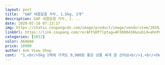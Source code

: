```yaml
---
layout: post 
title:  "GAP 새콤달콤 자두, 1.5kg, 1개" 
description: GAP 새콤달콤 자두, 1. ..
date: 2020-07-18 07:13:17 
img: https://static.coupangcdn.com/image/product/image/vendoritem/2019/07/19/4966699756/974bee6f-d5c2-433d-bd45-211424ca8c4f.jpg 
linkUrl: https://link.coupang.com/re/AFFSDP?lptag=AF3600438&subid=ahnPublicAsk&pageKey=233608548&itemId=741825495&vendorItemId=4873370491&traceid=V0-113-b79dd33c0479fff1 
categories: [1012] 
color: A6A6A6 
price: 10900 
author: Ask View Shop 
cont:  "1.<br/>5kg 1팩에 가격도 9,900원 좋은 상품 싸게 잘 샀어요<br/>1.<br/>5kg×1개<br/>1.<br/>5키로  세어보니 24개 들어있구요<br/>3분의 1정도로  배분 되어  들어있다 보심 됩니다<br/>GAP 1.<br/>5kg 새콤달콤 자두 로켓프레시 배송으로 새벽배송 받았어요.<br/><br/>▶️배송및포장<br/>▶️상품명<br/>▶️용량 and amp;수량<br/>⚀시식후기<br/>가격도 좋고 수량도 많아  얼릉 주문했는데  터지거나  상한 상품은 없었어요<br/>감보다 홍시좋아하는 입맛이랄까요<br/>과일은 너무 단단하고 새콤한거보단<br/>나머지는 냉장보관 해놓고 하나씩 먹으면 더 맛있겠어요<br/>너무 익었다 는 평을 써주신걸보고<br/>다 잘 익어서 왔구요.<br/><br/>다시 물세척후 순삭했어요.<br/><br/>단걸 좋아하고 무른거.<br/>그러니까<br/>로켓프레시 상품으로 주문 후  담날  새벽에  박스에  얼음주머니  채워  훼손없이 도착요<br/>맛있게잘먹었습니다<br/>모요일 저녁 10시48분 결제해서 새벽 12시 15분에 배송 도착 했어요.<br/><br/>무른거 하나 없이 적당히 단단하고<br/>바로 물세척한번하고<br/>바로 주문했어요<br/>부드럽고  달콤하고  과즙 많은 자두가 너무 먹고 싶어 주문했는데  생각보다  당도 높은  자두가 아니라서  재주문은  생각을 해봐야 할것 같네요<br/>빨간색 위주로 4개 먼저 먹었어요<br/>빨갛고  말랑거리는  건  시큼함 없이 달달하니  부드럽고 과즙도  많고 맛있지만  퍼런기가  남아있는건  딱딱하고  단맛보다  신맛이 강해  눈쌀이  찡긋해지네요<br/>상온에 두고 3일간 왔다갔다<br/>상품평 보고 샀습니다 ㅋㅋ<br/>새콤달콤 자두<br/>서너분이 무르다<br/>속은 달고 껍질만 새콤 하니 맛있었어요<br/>식초물에 담궜다가<br/>신맛도 단맛도 없는 무맛도  있구요<br/>씻어서 바로 맛을 봤는데<br/>씻을때도 적당히 말랑하니<br/>완전 맛있어요ㅠㅠ<br/>완전 후숙되어  말랑말랑 한것도 있고  퍼런기가 남아있는 딱딱한 자두와  섞여 있네요<br/>요즘 자두가 꽤나 맛조은것  같아  먹고 싶어 주문했네요<br/>자두 너무먹고싶었는데<br/>자두의 갯수는 21개 들어 있었구요.<br/><br/>잘익은 향이나더라구요<br/>재구매 의사 있습니다!<br/>저와같은 입맛이신분은<br/>제가<br/>좀 익었다싶은 과일을 좋아해요.<br/><br/>주문하세요<br/>치아가  신맛때문에  잘 씹혀지지가 않을 만큼 강한게 몇개 있어요<br/>크기도 작지않고 적당해요<br/>할때마다 먹었어요<br/>" 
---
```


